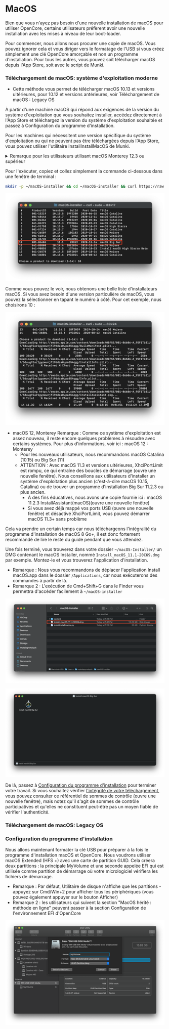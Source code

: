 # MacOS

Bien que vous n'ayez pas besoin d'une nouvelle installation de macOS pour utiliser OpenCore, certains utilisateurs préfèrent avoir une nouvelle installation avec les mises à niveau de leur boot-loader.

Pour commencer, nous allons nous procurer une copie de macOS. Vous pouvez ignorer cela et vous diriger vers le formatage de l'USB si vous créez simplement une clé OpenCore amorçable et non un programme d'installation. Pour tous les autres, vous pouvez soit télécharger macOS depuis l'App Store, soit avec le script de Munki.



### Téléchargement de macOS: système d'exploitation moderne

* Cette méthode vous permet de télécharger macOS 10.13 et versions ultérieures, pour 10.12 et versions antérieures, voir Téléchargement de macOS : Legacy OS&#x20;

À partir d'une machine macOS qui répond aux exigences de la version du système d'exploitation que vous souhaitez installer, accédez directement à l'App Store et téléchargez la version du système d'exploitation souhaitée et passez à Configuration du programme d'installation.

Pour les machines qui nécessitent une version spécifique du système d'exploitation ou qui ne peuvent pas être téléchargées depuis l'App Store, vous pouvez utiliser l'utilitaire InstallInstallMacOS de Munki.



<details>

<summary>Remarque pour les utilisateurs utilisant macOS Monterey 12.3 ou supérieur</summary>

À partir de macOS Monterey 12.3, Apple a supprimé la prise en charge de python2.7, donc sans cela, installinstallmacos.py renverra l'erreur suivante :

```
This tool requires the Python xattr module. Perhaps run 'pip install xattr' to install it.
```

Pour résoudre le problème, nous vous recommandons d'installer les outils de ligne de commande pour Xcode en exécutant xcode-select --install dans un terminal, puis exécutez pip3 install xattr

Après cela, vous pouvez exécuter la même commande ci-dessous mais avec python3 au lieu de simplement python

```shell
mkdir -p ~/macOS-installer && cd ~/macOS-installer && curl https://raw.githubusercontent.com/munki/macadmin-scripts/main/installinstallmacos.py > installinstallmacos.py && sudo python3 installinstallmacos.py
```

</details>

Pour l'exécuter, copiez et collez simplement la commande ci-dessous dans une fenêtre de terminal :&#x20;

```bash
mkdir -p ~/macOS-installer && cd ~/macOS-installer && curl https://raw.githubusercontent.com/munki/macadmin-scripts/main/installinstallmacos.py > installinstallmacos.py && sudo python installinstallmacos.py
```

![](../../.gitbook/assets/image.png)

Comme vous pouvez le voir, nous obtenons une belle liste d'installateurs macOS. Si vous avez besoin d'une version particulière de macOS, vous pouvez la sélectionner en tapant le numéro à côté. Pour cet exemple, nous choisirons 10 :&#x20;

![](<../../.gitbook/assets/image (3).png>)



* macOS 12, Monterey Remarque : Comme ce système d'exploitation est assez nouveau, il reste encore quelques problèmes à résoudre avec certains systèmes. Pour plus d'informations, voir ici : macOS 12 : Monterey&#x20;
  * Pour les nouveaux utilisateurs, nous recommandons macOS Catalina (10.15) ou Big Sur (11)
  * ATTENTION : Avec macOS 11.3 et versions ultérieures, XhciPortLimit est rompu, ce qui entraîne des boucles de démarrage (ouvre une nouvelle fenêtre). Nous conseillons aux utilisateurs d'installer un système d'exploitation plus ancien (c'est-à-dire macOS 10.15, Catalina) ou de trouver un programme d'installation Big Sur 11.2.3 ou plus ancien.
    * &#x20;À des fins éducatives, nous avons une copie fournie ici : macOS 11.2.3 InstallAssistant(macOS)(ouvre une nouvelle fenêtre)&#x20;
    * Si vous avez déjà mappé vos ports USB (ouvre une nouvelle fenêtre) et désactivé XhciPortLimit, vous pouvez démarrer macOS 11.3+ sans problème

Cela va prendre un certain temps car nous téléchargeons l'intégralité du programme d'installation de macOS 8 Go+, il est donc fortement recommandé de lire le reste du guide pendant que vous attendez.

Une fois terminé, vous trouverez dans votre dossier `~/macOS-Installer/` un DMG contenant le macOS Installer, nommé `Install_macOS_11.1-20C69.dmg` par exemple. Montez-le et vous trouverez l'application d'installation.

* Remarque : Nous vous recommandons de déplacer l'application Install macOS.app dans le dossier `/Applications`, car nous exécuterons des commandes à partir de là.
* Remarque 2 : L'exécution de Cmd+Shift+G dans le Finder vous permettra d'accéder facilement à `~/macOS-installer`

![](<../../.gitbook/assets/image (2).png>)

![](<../../.gitbook/assets/image (4).png>)

De là, passez à [Configuration du programme d'installation](https://dortania.github.io/OpenCore-Install-Guide/installer-guide/mac-install.html#setting-up-the-installer) pour terminer votre travail. Si vous souhaitez vérifier [l'intégrité de votre téléchargement](https://github.com/notpeter/apple-installer-checksums), vous pouvez consulter ce référentiel de sommes de contrôle (ouvre une nouvelle fenêtre), mais notez qu'il s'agit de sommes de contrôle participatives et qu'elles ne constituent peut-être pas un moyen fiable de vérifier l'authenticité.

### Téléchargement de macOS: Legacy OS <a href="#downloading-macos-legacy-os" id="downloading-macos-legacy-os"></a>



### Configuration du programme d'installation

Nous allons maintenant formater la clé USB pour préparer à la fois le programme d'installation macOS et OpenCore. Nous voudrons utiliser macOS Extended (HFS +) avec une carte de partition GUID. Cela créera deux partitions : la principale MyVolume et une seconde appelée EFI qui est utilisée comme partition de démarrage où votre micrologiciel vérifiera les fichiers de démarrage.

* Remarque : Par défaut, Utilitaire de disque n'affiche que les partitions - appuyez sur Cmd/Win+2 pour afficher tous les périphériques (vous pouvez également appuyer sur le bouton Afficher)
* Remarque 2 : les utilisateurs qui suivent la section "MacOS hérité : méthode en ligne" peuvent passer à la section Configuration de l'environnement EFI d'OpenCore

![](<../../.gitbook/assets/image (1).png>)
